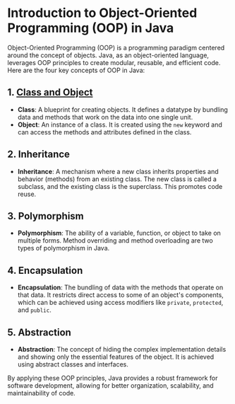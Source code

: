 # Introduction to Object-Oriented Programming (OOP) in Java

Object-Oriented Programming (OOP) is a programming paradigm centered around the concept of objects. Java, as an object-oriented language, leverages OOP principles to create modular, reusable, and efficient code. Here are the four key concepts of OOP in Java:

## 1. [Class and Object](Classes/)
- **Class**: A blueprint for creating objects. It defines a datatype by bundling data and methods that work on the data into one single unit.
- **Object**: An instance of a class. It is created using the `new` keyword and can access the methods and attributes defined in the class.

## 2. Inheritance
- **Inheritance**: A mechanism where a new class inherits properties and behavior (methods) from an existing class. The new class is called a subclass, and the existing class is the superclass. This promotes code reuse.

## 3. Polymorphism
- **Polymorphism**: The ability of a variable, function, or object to take on multiple forms. Method overriding and method overloading are two types of polymorphism in Java.

## 4. Encapsulation
- **Encapsulation**: The bundling of data with the methods that operate on that data. It restricts direct access to some of an object's components, which can be achieved using access modifiers like `private`, `protected`, and `public`.

## 5. Abstraction
- **Abstraction**: The concept of hiding the complex implementation details and showing only the essential features of the object. It is achieved using abstract classes and interfaces.

By applying these OOP principles, Java provides a robust framework for software development, allowing for better organization, scalability, and maintainability of code.
